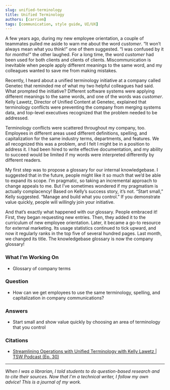 ```yaml
---
slug: unified-terminology
title: Unified Terminology
authors: [carriem]
tags: [communication, style guide, UI/UX]
---
```

A few years ago, during my new employee orientation, a couple of teammates pulled me aside to warn me about the word *customer*. “It won’t always mean what you think!” one of them suggested. “I was confused by it for *months*!” the other laughed. For a long time, the word *customer* had been used for both clients and clients of clients. Miscommunication is inevitable when people apply different meanings to the same word, and my colleagues wanted to save me from making mistakes.

Recently, I heard about a unified terminology initiative at a company called Genetec that reminded me of what my two helpful colleagues had said. What prompted the initiative? Different software systems were applying different meanings to the same words, and one of the words was *customer*. Kelly Lawetz, Director of Unified Content at Genetec, explained that terminology conflicts were preventing the company from merging systems data, and top-level executives recognized that the problem needed to be addressed.

Terminology conflicts were scattered throughout my company, too. Employees in different areas used different definitions, spelling, and capitalization for the same industry terms, departments, and features. We all recognized this was a problem, and I felt I might be in a position to address it. I had been hired to write effective documentation, and my ability to succeed would be limited if my words were interpreted differently by different readers.

My first step was to propose a glossary for our internal knowledgebase. I suggested that in the future, people might like it so much that we’d be able to expand its scope. I’m pragmatic, so taking an incremental approach to change appeals to me. But I’ve sometimes wondered if my pragmatism is actually complacency! Based on Kelly’s success story, it’s not. “Start small,” Kelly suggested. “Manage and build what you control.” If you demonstrate value quickly, people will willingly join your initiative.

And that’s exactly what happened with our glossary. People embraced it! First, they began requesting new entries. Then, they added it to the curriculum of new employee orientation. Later, it became a go-to resource for external marketing. Its usage statistics continued to tick upward, and now it regularly ranks in the top five of several hundred pages. Last month, we changed its title. The knowledgebase glossary is now the company glossary!

### What I’m Working On

* Glossary of company terms

### Question

* How can we get employees to use the same terminology, spelling, and capitalization in company communications?

### Answers

* Start small and show value quickly by choosing an area of terminology that you control

### Citations

* [Streamlining Operations with Unified Terminology with Kelly Lawetz | TSW Podcast (Ep. 30)](https://www.youtube.com/watch?v=7WPEoJyK3DM)

___

*When I was a librarian, I told students to do question-based research and to cite their sources. Now that I'm a technical writer, I follow my own advice! This is a journal of my work.*
